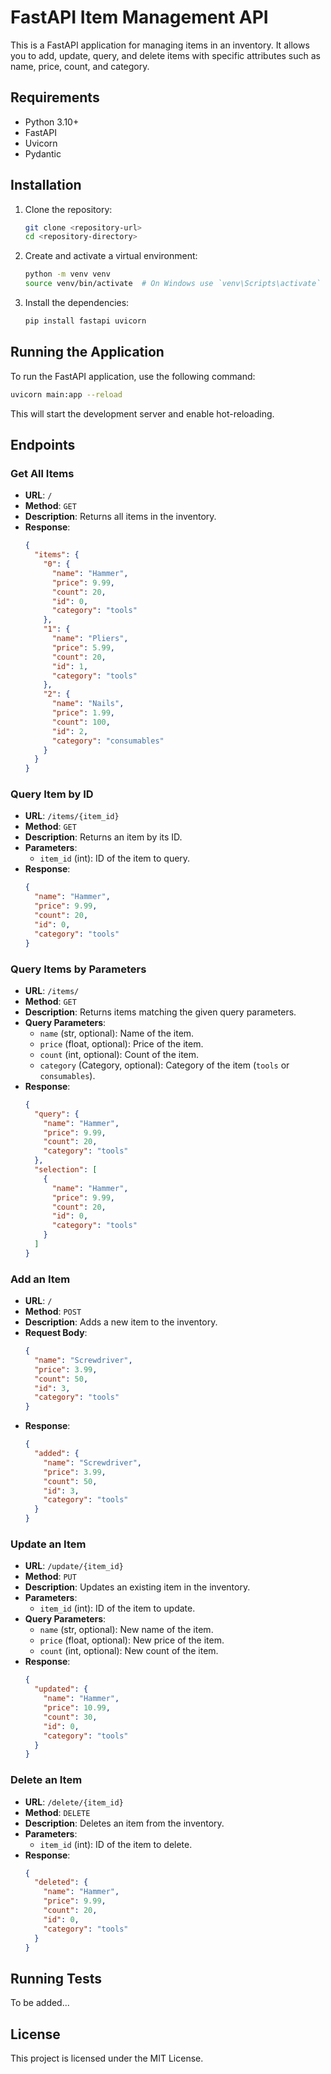 
# FastAPI Item Management API

This is a FastAPI application for managing items in an inventory. It allows you to add, update, query, and delete items with specific attributes such as name, price, count, and category.

## Requirements

- Python 3.10+
- FastAPI
- Uvicorn
- Pydantic

## Installation

1. Clone the repository:
   ```sh
   git clone <repository-url>
   cd <repository-directory>
   ```

2. Create and activate a virtual environment:
   ```sh
   python -m venv venv
   source venv/bin/activate  # On Windows use `venv\Scripts\activate`
   ```

3. Install the dependencies:
   ```sh
   pip install fastapi uvicorn
   ```

## Running the Application

To run the FastAPI application, use the following command:
```sh
uvicorn main:app --reload
```
This will start the development server and enable hot-reloading.

## Endpoints

### Get All Items

- **URL**: `/`
- **Method**: `GET`
- **Description**: Returns all items in the inventory.
- **Response**:
  ```json
  {
    "items": {
      "0": {
        "name": "Hammer",
        "price": 9.99,
        "count": 20,
        "id": 0,
        "category": "tools"
      },
      "1": {
        "name": "Pliers",
        "price": 5.99,
        "count": 20,
        "id": 1,
        "category": "tools"
      },
      "2": {
        "name": "Nails",
        "price": 1.99,
        "count": 100,
        "id": 2,
        "category": "consumables"
      }
    }
  }
  ```

### Query Item by ID

- **URL**: `/items/{item_id}`
- **Method**: `GET`
- **Description**: Returns an item by its ID.
- **Parameters**:
  - `item_id` (int): ID of the item to query.
- **Response**:
  ```json
  {
    "name": "Hammer",
    "price": 9.99,
    "count": 20,
    "id": 0,
    "category": "tools"
  }
  ```

### Query Items by Parameters

- **URL**: `/items/`
- **Method**: `GET`
- **Description**: Returns items matching the given query parameters.
- **Query Parameters**:
  - `name` (str, optional): Name of the item.
  - `price` (float, optional): Price of the item.
  - `count` (int, optional): Count of the item.
  - `category` (Category, optional): Category of the item (`tools` or `consumables`).
- **Response**:
  ```json
  {
    "query": {
      "name": "Hammer",
      "price": 9.99,
      "count": 20,
      "category": "tools"
    },
    "selection": [
      {
        "name": "Hammer",
        "price": 9.99,
        "count": 20,
        "id": 0,
        "category": "tools"
      }
    ]
  }
  ```

### Add an Item

- **URL**: `/`
- **Method**: `POST`
- **Description**: Adds a new item to the inventory.
- **Request Body**:
  ```json
  {
    "name": "Screwdriver",
    "price": 3.99,
    "count": 50,
    "id": 3,
    "category": "tools"
  }
  ```
- **Response**:
  ```json
  {
    "added": {
      "name": "Screwdriver",
      "price": 3.99,
      "count": 50,
      "id": 3,
      "category": "tools"
    }
  }
  ```

### Update an Item

- **URL**: `/update/{item_id}`
- **Method**: `PUT`
- **Description**: Updates an existing item in the inventory.
- **Parameters**:
  - `item_id` (int): ID of the item to update.
- **Query Parameters**:
  - `name` (str, optional): New name of the item.
  - `price` (float, optional): New price of the item.
  - `count` (int, optional): New count of the item.
- **Response**:
  ```json
  {
    "updated": {
      "name": "Hammer",
      "price": 10.99,
      "count": 30,
      "id": 0,
      "category": "tools"
    }
  }
  ```

### Delete an Item

- **URL**: `/delete/{item_id}`
- **Method**: `DELETE`
- **Description**: Deletes an item from the inventory.
- **Parameters**:
  - `item_id` (int): ID of the item to delete.
- **Response**:
  ```json
  {
    "deleted": {
      "name": "Hammer",
      "price": 9.99,
      "count": 20,
      "id": 0,
      "category": "tools"
    }
  }
  ```

## Running Tests

To be added...

## License

This project is licensed under the MIT License.
